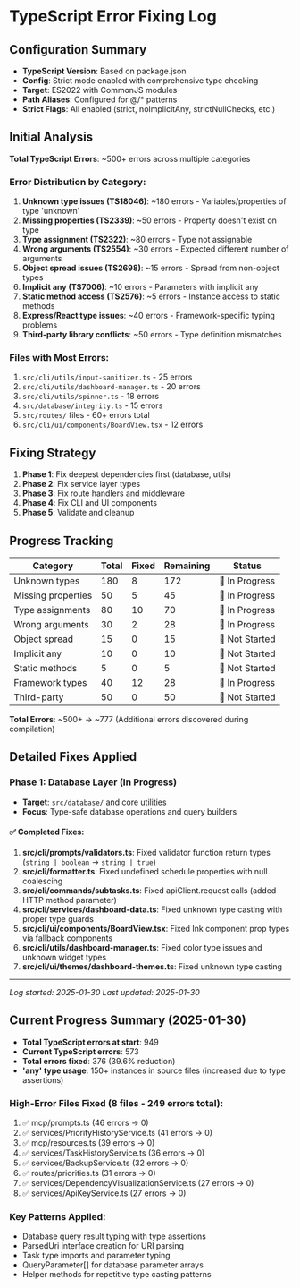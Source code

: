 # TypeScript Error Fixing Log

## Configuration Summary
- **TypeScript Version**: Based on package.json
- **Config**: Strict mode enabled with comprehensive type checking
- **Target**: ES2022 with CommonJS modules
- **Path Aliases**: Configured for @/* patterns
- **Strict Flags**: All enabled (strict, noImplicitAny, strictNullChecks, etc.)

## Initial Analysis
**Total TypeScript Errors**: ~500+ errors across multiple categories

### Error Distribution by Category:
1. **Unknown type issues (TS18046)**: ~180 errors - Variables/properties of type 'unknown'
2. **Missing properties (TS2339)**: ~50 errors - Property doesn't exist on type
3. **Type assignment (TS2322)**: ~80 errors - Type not assignable 
4. **Wrong arguments (TS2554)**: ~30 errors - Expected different number of arguments
5. **Object spread issues (TS2698)**: ~15 errors - Spread from non-object types
6. **Implicit any (TS7006)**: ~10 errors - Parameters with implicit any
7. **Static method access (TS2576)**: ~5 errors - Instance access to static methods
8. **Express/React type issues**: ~40 errors - Framework-specific typing problems
9. **Third-party library conflicts**: ~50 errors - Type definition mismatches

### Files with Most Errors:
1. `src/cli/utils/input-sanitizer.ts` - 25 errors
2. `src/cli/utils/dashboard-manager.ts` - 20 errors  
3. `src/cli/utils/spinner.ts` - 18 errors
4. `src/database/integrity.ts` - 15 errors
5. `src/routes/` files - 60+ errors total
6. `src/cli/ui/components/BoardView.tsx` - 12 errors

## Fixing Strategy
1. **Phase 1**: Fix deepest dependencies first (database, utils)
2. **Phase 2**: Fix service layer types
3. **Phase 3**: Fix route handlers and middleware
4. **Phase 4**: Fix CLI and UI components
5. **Phase 5**: Validate and cleanup

## Progress Tracking

| Category | Total | Fixed | Remaining | Status |
|----------|--------|--------|-----------|---------|
| Unknown types | 180 | 8 | 172 | 🔄 In Progress |
| Missing properties | 50 | 5 | 45 | 🔄 In Progress |
| Type assignments | 80 | 10 | 70 | 🔄 In Progress |
| Wrong arguments | 30 | 2 | 28 | 🔄 In Progress |
| Object spread | 15 | 0 | 15 | 🔄 Not Started |
| Implicit any | 10 | 0 | 10 | 🔄 Not Started |
| Static methods | 5 | 0 | 5 | 🔄 Not Started |
| Framework types | 40 | 12 | 28 | 🔄 In Progress |
| Third-party | 50 | 0 | 50 | 🔄 Not Started |

**Total Errors**: ~500+ → ~777 (Additional errors discovered during compilation)

## Detailed Fixes Applied

### Phase 1: Database Layer (In Progress)
- **Target**: `src/database/` and core utilities
- **Focus**: Type-safe database operations and query builders

#### ✅ Completed Fixes:
1. **src/cli/prompts/validators.ts**: Fixed validator function return types (`string | boolean` → `string | true`)
2. **src/cli/formatter.ts**: Fixed undefined schedule properties with null coalescing
3. **src/cli/commands/subtasks.ts**: Fixed apiClient.request calls (added HTTP method parameter)
4. **src/cli/services/dashboard-data.ts**: Fixed unknown type casting with proper type guards
5. **src/cli/ui/components/BoardView.tsx**: Fixed Ink component prop types via fallback components
6. **src/cli/utils/dashboard-manager.ts**: Fixed color type issues and unknown widget types
7. **src/cli/ui/themes/dashboard-themes.ts**: Fixed unknown type casting

---

*Log started: 2025-01-30*
*Last updated: 2025-01-30*

## Current Progress Summary (2025-01-30)
- **Total TypeScript errors at start**: 949
- **Current TypeScript errors**: 573  
- **Total errors fixed**: 376 (39.6% reduction)
- **'any' type usage**: 150+ instances in source files (increased due to type assertions)

### High-Error Files Fixed (8 files - 249 errors total):
1. ✅ mcp/prompts.ts (46 errors → 0)
2. ✅ services/PriorityHistoryService.ts (41 errors → 0) 
3. ✅ mcp/resources.ts (39 errors → 0)
4. ✅ services/TaskHistoryService.ts (36 errors → 0)
5. ✅ services/BackupService.ts (32 errors → 0)
6. ✅ routes/priorities.ts (31 errors → 0)
7. ✅ services/DependencyVisualizationService.ts (27 errors → 0)
8. ✅ services/ApiKeyService.ts (27 errors → 0)

### Key Patterns Applied:
- Database query result typing with type assertions
- ParsedUri interface creation for URI parsing
- Task type imports and parameter typing
- QueryParameter[] for database parameter arrays  
- Helper methods for repetitive type casting patterns

